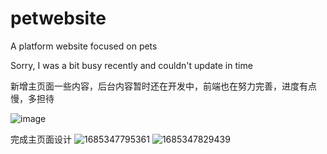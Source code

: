 # petwebsite
A platform website focused on pets

Sorry, I was a bit busy recently and couldn't update in time

新增主页面一些内容，后台内容暂时还在开发中，前端也在努力完善，进度有点慢，多担待

![image](https://github.com/qian-qiu-yi-meng/petwebsite/assets/132723135/fe2338fb-a3a3-4245-8900-70fb78ae6625)

完成主页面设计
![1685347795361](https://github.com/qian-qiu-yi-meng/petwebsite/assets/132723135/17d15650-620e-46f5-9013-59926b1ddd06)
![1685347829439](https://github.com/qian-qiu-yi-meng/petwebsite/assets/132723135/0c851c14-d8a4-4929-8c9d-d6387d32c247)


